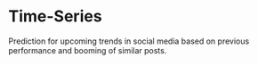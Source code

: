 # Time-Series

Prediction for upcoming trends in social media based on previous performance and booming of similar posts.
